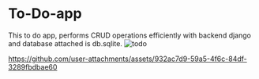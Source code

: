 # To-Do-app
This to do app, performs CRUD operations efficiently with backend django and database attached is db.sqlite.
![todo](https://github.com/user-attachments/assets/610efcd3-a7e5-4b9f-934c-d88b95dd01bf)


https://github.com/user-attachments/assets/932ac7d9-59a5-4f6c-84df-3289fbdbae60

